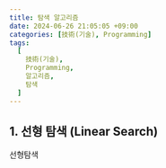```yaml
---
title: 탐색 알고리즘
date: 2024-06-26 21:05:05 +09:00
categories: [技術(기술), Programming]
tags:
  [
    技術(기술),
    Programming,
    알고리즘,
    탐색
  ]
---
```

## 1. 선형 탐색 (Linear Search)
선형탐색